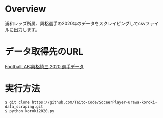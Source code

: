 # Overview
浦和レッズ所属、興梠選手の2020年のデータをスクレイピングしてcsvファイルに出力します。

# データ取得先のURL
[FootballLAB:興梠慎三 2020 選手データ](https://www.football-lab.jp/player/500165/)

# 実行方法
```git
$ git clone https://github.com/Taito-Code/SoceerPlayer-urawa-koroki-data_scraping.git
$ python koroki2020.py
```
